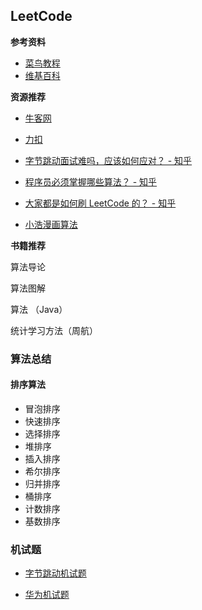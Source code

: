 ## LeetCode

**参考资料**

* [菜鸟教程](https://www.runoob.com/w3cnote/ten-sorting-algorithm.html)
* [维基百科]([https://zh.wikipedia.org/wiki/Category:%E6%8E%92%E5%BA%8F%E7%AE%97%E6%B3%95](https://zh.wikipedia.org/wiki/Category:排序算法))

**资源推荐**

* [牛客网](https://www.nowcoder.com/)

* [力扣](https://leetcode-cn.com/)

* [字节跳动面试难吗，应该如何应对？ - 知乎](https://www.zhihu.com/question/339135205)

* [程序员必须掌握哪些算法？ - 知乎](https://www.zhihu.com/question/23148377)

* [大家都是如何刷 LeetCode 的？ - 知乎](https://www.zhihu.com/question/280279208)

* [小浩漫画算法](https://mp.weixin.qq.com/s/3eJNKDTZ5y5icMnfv9Is_w)

**书籍推荐**

算法导论

算法图解

算法 （Java）

统计学习方法（周航）

### 算法总结

#### 排序算法

* 冒泡排序
* 快速排序
* 选择排序
* 堆排序
* 插入排序
* 希尔排序
* 归并排序
* 桶排序
* 计数排序
* 基数排序

### 机试题

* [字节跳动机试题](https://www.nowcoder.com/test/16516564/summary)

* [华为机试题](https://www.nowcoder.com/ta/huawei)

